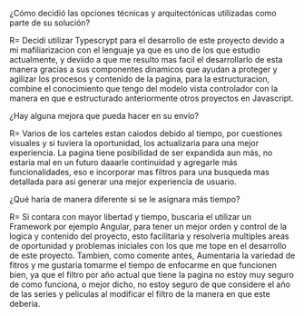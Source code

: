 ¿Cómo decidió las opciones técnicas y arquitectónicas utilizadas como parte de su solución?

  R= Decidi utilizar Typescrypt para el desarrollo de este proyecto devido a mi mafiliarizacion 
    con el lenguaje ya que es uno de los que estudio actualmente, y deviido a que me resulto mas 
    facil el desarrollarlo de esta manera gracias a sus componentes dinamicos que ayudan a proteger 
    y agilizar los procesos y contenido de la pagina, para la estructuracion, combine el conocimiento 
    que tengo del modelo vista controlador con la manera en que e estructurado anteriormente otros proyectos 
    en Javascript.

¿Hay alguna mejora que pueda hacer en su envío?

  R= Varios de los carteles estan caiodos debido al tiempo, 
    por cuestiones visuales y si tuviera la oportunidad, 
    los actualizaria para una mejor experiencia. 
    La pagina tiene posibilidad de ser expandida aun más, 
    no estaria mal en un futuro daaarle continuidad y agregarle
    más funcionalidades, eso e incorporar mas filtros para una 
    busqueda mas detallada para asi generar una mejor experiencia 
    de usuario.

¿Qué haría de manera diferente si se le asignara más tiempo?

  R= Si contara con mayor libertad y tiempo, buscaria el utilizar 
    un Framework por ejemplo Angular, para tener un mejor orden y control 
    de la logica y contenido del proyecto, esto facilitaria y resolveria multiples 
    areas de oportunidad y problemas iniciales con los que me tope en el desarrollo de este proyecto. 
    Tambien, como comente antes, Aumentaria la variedad de fitros y me gustaria tomarme el tiempo de enfocarme 
    en que funcionen bien, ya que el filtro por año actual que tiene la pagina no estoy muy seguro de como funciona, 
    o mejor dicho, no estoy seguro de que considere el año de las series y peliculas al modificar el filtro de la manera 
    en que este deberia.
